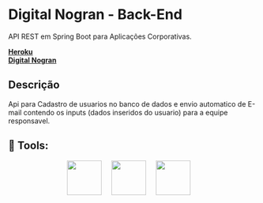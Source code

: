 # Digital Nogran - Back-End
API REST em Spring Boot para Aplicações Corporativas.

[**Heroku**](https://nogran-site.herokuapp.com/)<br>
[**Digital Nogran**](https://digitalnogran.com.br/)

## Descrição

Api para Cadastro de usuarios no banco de dados e envio automatico de E-mail contendo os inputs (dados inseridos do usuario) para a equipe responsavel.

## :rocket: Tools:
<div align="center">
<img src="https://cdn.jsdelivr.net/gh/devicons/devicon/icons/spring/spring-original-wordmark.svg" width="70" height="70">
&nbsp;
&nbsp;
<img src="https://cdn.jsdelivr.net/gh/devicons/devicon/icons/java/java-original-wordmark.svg" width="70" height="70">
&nbsp;
&nbsp;
<img src="https://cdn.jsdelivr.net/gh/devicons/devicon/icons/mysql/mysql-original-wordmark.svg" width="70" height="70">
&nbsp;
&nbsp;
</div>
